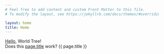```yaml
---
# Feel free to add content and custom Front Matter to this file.
# To modify the layout, see https://jekyllrb.com/docs/themes/#overriding-theme-defaults

layout: home
title: Home
---
```


<a href="">Hello</a>, World Tree! <br>
Does this <a href="fake.com">page.title</a> work? {{ page.title }} <br>